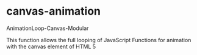 # canvas-animation
AnimationLoop-Canvas-Modular

This function allows the full looping of JavaScript Functions for animation with the canvas element of HTML 5
